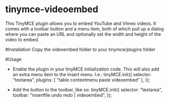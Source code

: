tinymce-videoembed
==================

This TinyMCE plugin allows you to embed YouTube and Vimeo videos. It comes with a toolbar button and a menu item, both
of which pull up a dialog where you can paste an URL and optionally set the width and height of the video to embed.

#Installation
Copy the videoembed folder to your tinymce/plugins folder
    
#Usage
- Enable the plugin in your tinyMCE initialization code. This will also add an extra menu item to the Insert menu.
I.e.:
    tinyMCE.init({
        selector: "textarea",
        plugins: [
              "table contextmenu paste videoembed"
        ],
    });
    

- Add the button to the toolbar, like so:
    tinyMCE.init({
        selector: "textarea",
        toolbar: "insertfile undo redo | videoembed",
    });
    